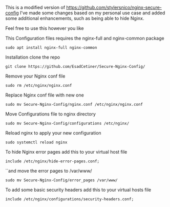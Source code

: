 This is a modified version of https://github.com/stylersnico/nginx-secure-config
I've made some changes based on my personal use case and added some additional enhancements, such as being able to hide Nginx.

Feel free to use this however you like

This Configuration files requires the nginx-full and nginx-common package 

``sudo apt install nginx-full nginx-common``

Installation
clone the repo

``git clone https://github.com/EsadCetiner/Secure-Nginx-Config/``

Remove your Nginx conf file

``sudo rm /etc/nginx/nginx.conf``

Replace Nginx conf file with new one

``sudo mv Secure-Nginx-Config/nginx.conf /etc/nginx/nginx.conf``

Move Configurations file to nginx directory

``sudo mv Secure-Nginx-Config/configurations /etc/nginx/``

Reload nginx to apply your new configuration

``sudo systemctl reload nginx``

To hide Nginx error pages add this to your virtual host file

``include /etc/nginx/hide-error-pages.conf;``

``and move the error pages to /var/www/

``sudo mv Secure-Nginx-Config/error_pages /var/www/``

To add some basic security headers add this to your virtual hosts file

``include /etc/nginx/configurations/security-headers.conf;``
